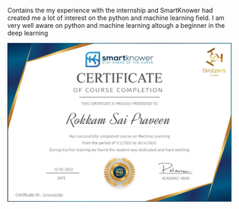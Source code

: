 Contains the my experience with the internship and SmartKnower had created me a lot of interest on the python and machine learning field.
I am very well aware on python and machine learning altough a beginner in the deep learning

![![Alt text](<machine learning certificate-1.jpg>)](<machine learning certificate.jpg>)